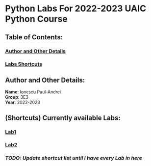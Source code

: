 # Python Labs For 2022-2023 UAIC Python Course

## Table of Contents:
### [Author and Other Details](https://github.com/R3dPraiseTheSun/Python_UAIC#author-and-other-details-1)
### [Labs Shortcuts](https://github.com/R3dPraiseTheSun/Python_UAIC#shortcuts-currently-available-labs)

## Author and Other Details:
__Name__: Ionescu Paul-Andrei\
__Group__: 3E3\
__Year__: 2022-2023

## (Shortcuts) Currently available Labs:
### [Lab1](https://github.com/R3dPraiseTheSun/Python_UAIC/tree/main/Python/Lab1)
### [Lab2](https://github.com/R3dPraiseTheSun/Python_UAIC/tree/main/Python/Lab2)
### _TODO: Update shortcut list until I have every Lab in here_
